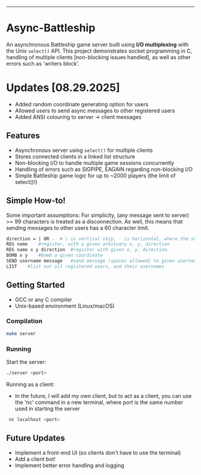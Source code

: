 
---

# Async-Battleship

An asynchronous Battleship game server built using **I/O multiplexing** with the Unix `select()` API. This project demonstrates socket programming in C, handling of multiple clients [non-blocking issues handled], as well as other errors such as 'writers block'. 

# Updates [08.29.2025]
* Added random coordinate generating option for users 
* Allowed users to send async messages to other registered users
* Added ANSI colouring to server -> client messages

## Features
* Asynchronous server using `select()` for multiple clients
* Stores connected clients in a linked list structure
* Non-blocking I/O to handle multiple game sessions concurrently
* Handling of errors such as SIGPIPE, EAGAIN regarding non-blocking I/O
* Simple Battleship game logic for up to ~2000 players (the limit of select()!)

## Simple How-to!

Some important assumptions: For simplicity, (any message sent to server) >= 99 characters is treated as a disconnection. As well, this means that sending messages to other users has a 60 character limit. 

```bash
direction = | OR -  # | is vertical ship, - is horizontal, where the ship is 5 blocks in length.
REG name    #register, with a given arbituary x, y, direction
REG name x y direction  #register with given x, y, direction. 
BOMB x y    #bomb a given coordinate  
SEND username message   #send message (spaces allowed) to given username. Note 0 <= len(message) <= 60
LIST    #list out all registered users, and their usernames
```

## Getting Started

* GCC or any C compiler
* Unix-based environment (Linux/macOS)

### Compilation

```bash
make server 
```

### Running

Start the server:

```bash
./server <port>
```

Running as a client:
- In the future, I will add my own client, but to act as a client, you can use the 'nc' command in a new terminal, where port is the same number used in starting the server

```bash
 nc localhost <port>
```

## Future Updates

* Implement a front-end UI (so clients don't have to use the terminal)
* Add a client bot!
* Implement better error handling and logging

